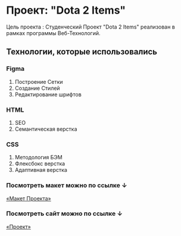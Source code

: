 # Проект: "Dota 2 Items"

Цель проекта : Студенческий Проект "Dota 2 Items" реализован в рамках программы Веб-Технологий.

## Технологии, которые использовались

### Figma

1. Построение Сетки
2. Создание Стилей
3. Редактирование шрифтов

### HTML

1. SEO
2. Семантическая верстка

### CSS

1. Методология БЭМ
2. Флексбокс верстка
3. Адаптивная верстка

### Посмотреть макет можно по ссылке ↓

[«Макет Проекта»](https://www.figma.com/file/oa3zRQ3hG2EJNFJef5xKPT/Untitled?node-id=1%3A220&t=RO6lXts9C881hCDo-0)


### Посмотреть сайт можно по ссылке ↓

[«Проект»](...)
